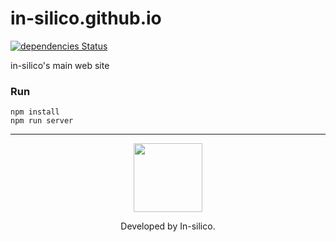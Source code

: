 # in-silico.github.io
[![dependencies Status](https://david-dm.org/in-silico/in-silico.github.io/status.svg)](https://david-dm.org/in-silico/in-silico.github.io)

in-silico's main web site

### Run
```
npm install
npm run server
```

___
<a href="//github.com/in-silico" target="_blank"><p align="center"><img src="https://cloud.githubusercontent.com/assets/14989202/11768037/94347c26-a18e-11e5-84ad-a8554c9fe75d.png" width=110px></img></p></a>

<p align="center">Developed by In-silico.</p>
